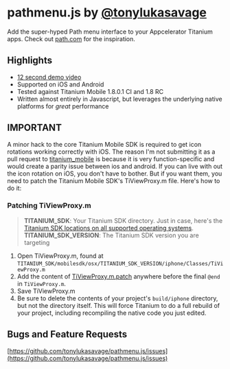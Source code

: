 # pathmenu.js by [@tonylukasavage](http://twitter.com/#!/tonylukasavage)

Add the super-hyped Path menu interface to your Appcelerator Titanium apps. Check out [path.com](http://path.com) for the inspiration.

## Highlights

* [12 second demo video](http://www.youtube.com/watch?v=VJrXuNkvkZc)
* Supported on iOS and Android
* Tested against Titanium Mobile 1.8.0.1 CI and 1.8 RC
* Written almost entirely in Javascript, but leverages the underlying native platforms for _great_ performance

## IMPORTANT 

A minor hack to the core Titanium Mobile SDK is required to get icon rotations working correctly with iOS. The reason I'm not submitting it as a pull request to [titanium_mobile](https://github.com/appcelerator/titanium_mobile) is because it is very function-specific and would create a parity issue between ios and android. If you can live with out the icon rotation on iOS, you don't have to bother. But if you want them, you need to patch the Titanium Mobile SDK's TiViewProxy.m file. Here's how to do it:

### Patching TiViewProxy.m

> **TITANIUM_SDK**: Your Titanium SDK directory. Just in case, here's the [Titanium SDK locations on all supported operating systems](https://wiki.appcelerator.org/display/guides/Installing+Titanium+SDK+Continuous+Builds#InstallingTitaniumSDKContinuousBuilds-ManualInstall).
> **TITANIUM_SDK_VERSION**: The Titanium SDK version you are targeting

1. Open TiViewProxy.m, found at `TITANIUM_SDK/mobilesdk/osx/TITANIUM_SDK_VERSION/iphone/Classes/TiViewProxy.m`
2. Add the content of [TiViewProxy.m.patch](https://github.com/tonylukasavage/pathmenu.js/blob/master/patch/TiViewProxy.m.patch) anywhere before the final `@end` in `TiViewProxy.m`.
3. Save TiViewProxy.m
4. Be sure to delete the contents of your project's `build/iphone` directory, but not the directory itself. This will force Titanium to do a full rebuild of your project, including recompiling the native code you just edited.

## Bugs and Feature Requests

[https://github.com/tonylukasavage/pathmenu.js/issues](https://github.com/tonylukasavage/pathmenu.js/issues)